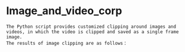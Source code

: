 # Image_and_video_corp
	The Python script provides customized clipping around images and videos, in which the video is clipped and saved as a single frame image.
	The results of image clipping are as follows：
